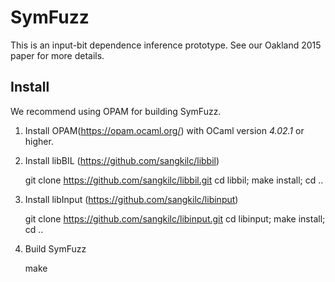 SymFuzz
=======

This is an input-bit dependence inference prototype. See our Oakland 2015 paper
for more details.

Install
-------

We recommend using OPAM for building SymFuzz.

1. Install OPAM(https://opam.ocaml.org/) with OCaml version *4.02.1* or higher.

2. Install libBIL (https://github.com/sangkilc/libbil)

   git clone https://github.com/sangkilc/libbil.git
   cd libbil; make install; cd ..

3. Install libInput (https://github.com/sangkilc/libinput)

   git clone https://github.com/sangkilc/libinput.git
   cd libinput; make install; cd ..

4. Build SymFuzz

   make
